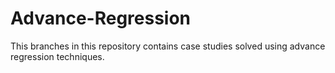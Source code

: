 # Advance-Regression
This branches in this repository contains case studies solved using advance regression techniques.

